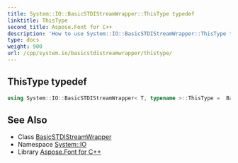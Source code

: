 ```yaml
---
title: System::IO::BasicSTDIStreamWrapper::ThisType typedef
linktitle: ThisType
second_title: Aspose.Font for C++
description: 'How to use System::IO::BasicSTDIStreamWrapper::ThisType typedef of System::IO::BasicSTDIStreamWrapper class in C++.'
type: docs
weight: 900
url: /cpp/system.io/basicstdistreamwrapper/thistype/
---
```

## ThisType typedef




```cpp
using System::IO::BasicSTDIStreamWrapper< T, typename >::ThisType =  BasicSTDIStreamWrapper<T>
```

## See Also

* Class [BasicSTDIStreamWrapper](../)
* Namespace [System::IO](../../)
* Library [Aspose.Font for C++](../../../)
